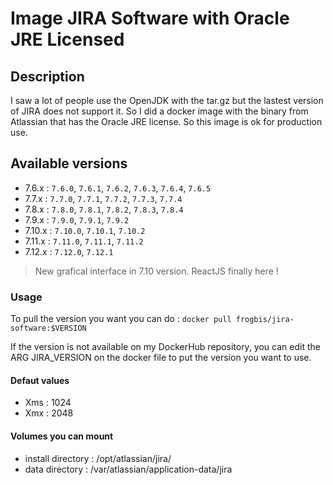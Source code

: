 # Image JIRA Software with Oracle JRE Licensed

## Description

I saw a lot of people use the OpenJDK with the tar.gz but the lastest version of JIRA does not support it. So I did a docker image with the binary from Atlassian that has the Oracle JRE license. So this image is ok for production use. 

## Available versions

* 7.6.x : `7.6.0`, `7.6.1`, `7.6.2`, `7.6.3`, `7.6.4`, `7.6.5`
* 7.7.x : `7.7.0`, `7.7.1`, `7.7.2`, `7.7.3`, `7.7.4`
* 7.8.x : `7.8.0`, `7.8.1`, `7.8.2`, `7.8.3`, `7.8.4`
* 7.9.x : `7.9.0`, `7.9.1`, `7.9.2`
* 7.10.x : `7.10.0`, `7.10.1`, `7.10.2`
* 7.11.x : `7.11.0`, `7.11.1`, `7.11.2`
* 7.12.x : `7.12.0`, `7.12.1`

> New grafical interface in 7.10 version. ReactJS finally here !

### Usage

To pull the version you want you can do : `docker pull frogbis/jira-software:$VERSION`

If the version is not available on my DockerHub repository, you can edit the ARG JIRA_VERSION on the docker file to put the version you want to use.

#### Defaut values

- Xms : 1024
- Xmx : 2048


#### Volumes you can mount

- install directory : /opt/atlassian/jira/
- data directory : /var/atlassian/application-data/jira
